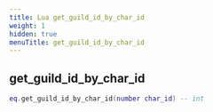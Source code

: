 ```yaml
---
title: Lua get_guild_id_by_char_id
weight: 1
hidden: true
menuTitle: get_guild_id_by_char_id
---
```

## get_guild_id_by_char_id
```lua
eq.get_guild_id_by_char_id(number char_id) -- int
```